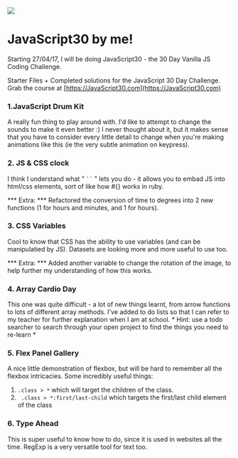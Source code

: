 ![](https://javascript30.com/images/JS3-social-share.png)

# JavaScript30 by me!

Starting 27/04/17, I will be doing JavaScript30 - the 30 Day Vanilla JS Coding Challenge.

Starter Files + Completed solutions for the JavaScript 30 Day Challenge.
Grab the course at [https://JavaScript30.com](https://JavaScript30.com)

### 1.JavaScript Drum Kit
A really fun thing to play around with. I'd like to attempt to change the sounds to make it even better :) I never thought about it, but it makes sense that you have to consider every little detail to change when you're making animations like this (ie the very subtle animation on keypress).

### 2. JS & CSS clock

I think I understand what " ``` `` ``` " lets you do - it allows you to embad JS into html/css elements, sort of like how #{} works in ruby.

  *** Extra: *** Refactored the conversion of time to degrees into 2 new functions (1 for hours and minutes, and 1 for hours).

### 3. CSS Variables

Cool to know that CSS has the ability to use variables (and can be manipulatied by JS). Datasets are looking more and more useful to use too.

  *** Extra: *** Added another variable to change the rotation of the image, to help further my understanding of how this works.

### 4. Array Cardio Day

This one was quite difficult - a lot of new things learnt, from arrow functions to lots of different array methods. I've added to do lists so that I can refer to my teacher for further explanation when I am at school. * Hint: use a todo searcher to search through your open project to find the things you need to re-learn *

### 5. Flex Panel Gallery

A nice little demonstration of flexbox, but will be hard to remember all the flexbox intricacies. Some incredibly useful things:
1. ` .class > * ` which will target the children of the class.
2. ` .class > *:first/last-child` which targets the first/last child element of the class

### 6. Type Ahead

This is super useful to know how to do, since it is used in websites all the time. RegExp is a very versatile tool for text too.
